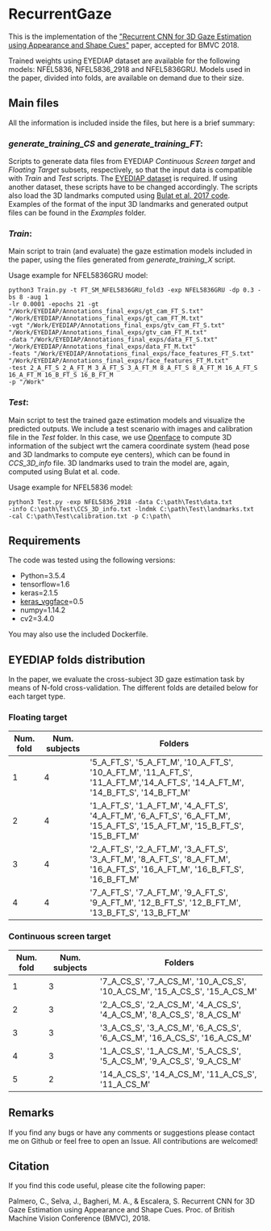 # RecurrentGaze

This is the implementation of the ["Recurrent CNN for 3D Gaze Estimation using Appearance and Shape Cues"](http://bmvc2018.org/contents/papers/0871.pdf) paper, accepted for BMVC 2018. 

Trained weights using EYEDIAP dataset are available for the following models: NFEL5836, NFEL5836_2918 and NFEL5836GRU. Models used in the paper, divided into folds, are available on demand due to their size. 

## Main files

All the information is included inside the files, but here is a brief summary:

### *generate_training_CS* and *generate_training_FT*:

Scripts to generate data files from EYEDIAP *Continuous Screen target* and *Floating Target* subsets, respectively, so that the input data is compatible with *Train* and *Test* scripts. The [EYEDIAP dataset](https://www.idiap.ch/dataset) is required. If using another dataset, these scripts have to be changed accordingly. The scripts also load the 3D landmarks computed using [Bulat et al. 2017 code](https://github.com/1adrianb/face-alignment). Examples of the format of the input 3D landmarks and generated output files can be found in the *Examples* folder. 

### *Train*:

Main script to train (and evaluate) the gaze estimation models included in the paper, using the files generated from *generate_training_X* script.

Usage example for NFEL5836GRU model:
```
python3 Train.py -t FT_SM_NFEL5836GRU_fold3 -exp NFEL5836GRU -dp 0.3 -bs 8 -aug 1
-lr 0.0001 -epochs 21 -gt "/Work/EYEDIAP/Annotations_final_exps/gt_cam_FT_S.txt" "/Work/EYEDIAP/Annotations_final_exps/gt_cam_FT_M.txt"
-vgt "/Work/EYEDIAP/Annotations_final_exps/gtv_cam_FT_S.txt" "/Work/EYEDIAP/Annotations_final_exps/gtv_cam_FT_M.txt"
-data "/Work/EYEDIAP/Annotations_final_exps/data_FT_S.txt" "/Work/EYEDIAP/Annotations_final_exps/data_FT_M.txt"
-feats "/Work/EYEDIAP/Annotations_final_exps/face_features_FT_S.txt" "/Work/EYEDIAP/Annotations_final_exps/face_features_FT_M.txt"
-test 2_A_FT_S 2_A_FT_M 3_A_FT_S 3_A_FT_M 8_A_FT_S 8_A_FT_M 16_A_FT_S 16_A_FT_M 16_B_FT_S 16_B_FT_M 
-p "/Work"
 ```

### *Test*:

Main script to test the trained gaze estimation models and visualize the predicted outputs. We include a test scenario with images and calibration file in the *Test* folder. In this case, we use [Openface](https://github.com/TadasBaltrusaitis/OpenFace) to compute 3D information of the subject wrt the camera coordinate system (head pose and 3D landmarks to compute eye centers), which can be found in *CCS_3D_info* file. 3D landmarks used to train the model are, again, computed using Bulat et al. code. 

Usage example for NFEL5836 model:
```
python3 Test.py -exp NFEL5836_2918 -data C:\path\Test\data.txt 
-info C:\path\Test\CCS_3D_info.txt -lndmk C:\path\Test\landmarks.txt 
-cal C:\path\Test\calibration.txt -p C:\path\
```

## Requirements

The code was tested using the following versions:
- Python=3.5.4
- tensorflow=1.6
- keras=2.1.5
- [keras_vggface](https://github.com/rcmalli/keras-vggface)=0.5
- numpy=1.14.2
- cv2=3.4.0

You may also use the included Dockerfile.

## EYEDIAP folds distribution
In the paper, we evaluate the cross-subject 3D gaze estimation task by means of N-fold cross-validation. The different folds are detailed below for each target type.

### Floating target
| Num. fold     | Num. subjects | Folders  | 
| --------   | ---------- | -------- |
| 1          | 4          |'5_A_FT_S', '5_A_FT_M', '10_A_FT_S', '10_A_FT_M', '11_A_FT_S', '11_A_FT_M','14_A_FT_S', '14_A_FT_M', '14_B_FT_S', '14_B_FT_M'|
| 2          | 4          |'1_A_FT_S', '1_A_FT_M', '4_A_FT_S', '4_A_FT_M', '6_A_FT_S', '6_A_FT_M', '15_A_FT_S', '15_A_FT_M', '15_B_FT_S', '15_B_FT_M'          |
| 3          | 4          | '2_A_FT_S', '2_A_FT_M', '3_A_FT_S', '3_A_FT_M', '8_A_FT_S', '8_A_FT_M', '16_A_FT_S', '16_A_FT_M', '16_B_FT_S', '16_B_FT_M' |
| 4          | 4          | '7_A_FT_S', '7_A_FT_M', '9_A_FT_S', '9_A_FT_M', '12_B_FT_S', '12_B_FT_M', '13_B_FT_S', '13_B_FT_M' |

### Continuous screen target
| Num. fold     | Num. subjects | Folders  | 
| --------   | --------      | -------- | 
| 1          | 3             |'7_A_CS_S', '7_A_CS_M', '10_A_CS_S', '10_A_CS_M', '15_A_CS_S', '15_A_CS_M'|
| 2          | 3             |'2_A_CS_S', '2_A_CS_M', '4_A_CS_S', '4_A_CS_M', '8_A_CS_S', '8_A_CS_M' |
| 3          | 3             |'3_A_CS_S', '3_A_CS_M', '6_A_CS_S', '6_A_CS_M', '16_A_CS_S', '16_A_CS_M' |
| 4          | 3             |'1_A_CS_S', '1_A_CS_M', '5_A_CS_S', '5_A_CS_M', '9_A_CS_S', '9_A_CS_M'|
| 5          | 2             | '14_A_CS_S', '14_A_CS_M', '11_A_CS_S', '11_A_CS_M' |

## Remarks

If you find any bugs or have any comments or suggestions please contact me on Github or feel free to open an Issue. All contributions are welcomed!

## Citation

If you find this code useful, please cite the following paper:

Palmero, C., Selva, J., Bagheri, M. A., & Escalera, S. Recurrent CNN for 3D Gaze Estimation using Appearance and Shape Cues. Proc. of British Machine Vision Conference (BMVC), 2018.
